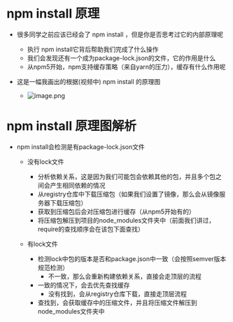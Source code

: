 # npm install 原理

* 很多同学之前应该已经会了 npm install <package>，但是你是否思考过它的内部原理呢
  * 执行 npm install它背后帮助我们完成了什么操作
  * 我们会发现还有一个成为package-lock.json的文件，它的作用是什么
  * 从npm5开始，npm支持缓存策略（来自yarn的压力），缓存有什么作用呢

* 这是一幅我画出的根据(视频中) npm install 的原理图
  * ![image.png](https://p9-juejin.byteimg.com/tos-cn-i-k3u1fbpfcp/601b33a513444e70b8e788854ae328dc~tplv-k3u1fbpfcp-watermark.image)

# npm install 原理图解析

* npm install会检测是有package-lock.json文件
  * 没有lock文件
    * 分析依赖关系，这是因为我们可能包会依赖其他的包，并且多个包之间会产生相同依赖的情况
    * 从registry仓库中下载压缩包（如果我们设置了镜像，那么会从镜像服务器下载压缩包）
    * 获取到压缩包后会对压缩包进行缓存（从npm5开始有的）
    * 将压缩包解压到项目的node_modules文件夹中（前面我们讲过，require的查找顺序会在该包下面查找）
  
  * 有lock文件
    * 检测lock中包的版本是否和package.json中一致（会按照semver版本规范检测）
      * 不一致，那么会重新构建依赖关系，直接会走顶层的流程
    * 一致的情况下，会去优先查找缓存
      * 没有找到，会从registry仓库下载，直接走顶层流程
    * 查找到，会获取缓存中的压缩文件，并且将压缩文件解压到node_modules文件夹中